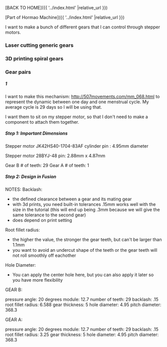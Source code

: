 
[BACK TO HOME]({{ '../index.html' |relative_url }})

[Part of Hormao Machine]({{ '../index.html' |relative_url }})


I want to make a bunch of different gears that I can control through stepper motors.


### Laser cutting generic gears


### 3D printing spiral gears

### Gear pairs

##### 1

I want to make this mechanism: http://507movements.com/mm_068.html
to represent the dynamic between one day and one menstrual cycle. My average cycle is 29 days so I will be using that.

I want them to sit on my stepper motor, so that I don't need to make a component to attach them together. 

##### Step 1: Important Dimensions

Stepper motor JK42HS40-1704-83AF cylinder pin : 4.95mm diameter

Stepper motor 28BYJ-48 pin: 2.88mm x 4.87mm

Gear B # of teeth: 29
Gear A # of teeth: 1

##### Step 2: Design in Fusion

NOTES:
Backlash: 
- the defined clearance between a gear and its mating gear
- with 3d prints, you need built-in tolerances
.15mm works well with the size in the tutorial (this will end up being .3mm because we will give the same tolerance to the second gear)
- does depend on print setting

Root fillet radius:
- the higher the value, the stronger the gear teeth, but can't be larger than 1.1mm 
- you want to avoid an undercut shape of the teeth or the gear teeth will not roll smoothly off eachother

Hole Diameter:
- You can apply the center hole here, but you can also apply it later so you have more flexibility  

GEAR B:

pressure angle: 20 degrees
module: 12.7
number of teeth: 29
backlash: .15
root fillet radius: 6.588
gear thickness: 5
hole diameter: 4.95
pitch diameter: 368.3


GEAR A:

pressure angle: 20 degrees
module: 12.7
number of teeth: 29
backlash: .15
root fillet radius: 3.25
gear thickness: 5
hole diameter: 4.95
pitch diameter: 368.3


